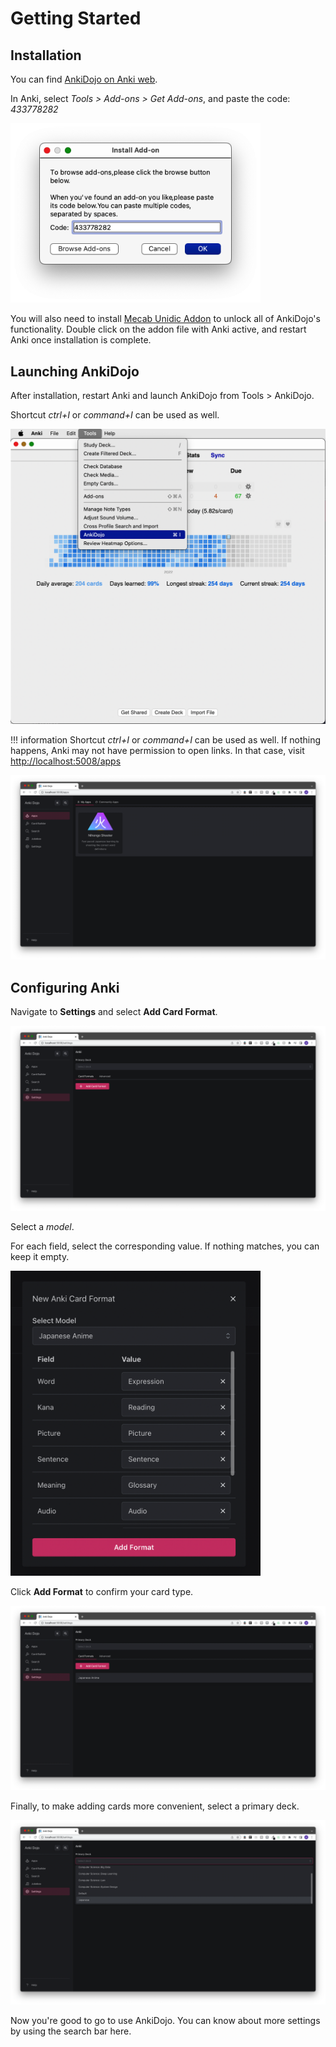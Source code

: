 # Getting Started

## Installation

You can find [AnkiDojo on Anki web](https://ankiweb.net/shared/info/433778282). 

In Anki, select *Tools > Add-ons > Get Add-ons*, and paste the code: *433778282*

<img src="../assets/anki-install-addon.png" alt="anki-install-addon" width="400">

You will also need to install [Mecab Unidic Addon](https://github.com/ianki/MecabUnidic/releases/download/v3.1.0/MecabUnidic3.1.0.ankiaddon) to unlock all of AnkiDojo's functionality. Double click on the addon file with Anki active, and restart Anki once installation is complete. 

## Launching AnkiDojo

After installation, restart Anki and launch AnkiDojo from Tools > AnkiDojo. 

Shortcut *ctrl+I* or *command+I* can be used as well.

<img src="../assets/ankidojo-launch.png" alt="ankidojo-launch" width="600">

!!! information
    Shortcut *ctrl+I* or *command+I* can be used as well. If nothing happens, Anki may not have permission to open links. In that case, visit [http://localhost:5008/apps](http://localhost:5008/apps)

![image](assets/ankidojo-landing.png)

## Configuring Anki

Navigate to **Settings** and select **Add Card Format**.

![image](assets/ankidojo-settings.png)

Select a *model*. 

For each field, select the corresponding value. If nothing matches, you can keep it empty.

<img src="../assets/ankidojo-card-format.png" alt="anki-install-addon" width="400">

Click **Add Format** to confirm your card type.

![image](assets/ankidojo-card-format-added.png)

Finally, to make adding cards more convenient, select a primary deck.

![image](assets/ankidojo-select-primary-deck.png)

Now you're good to go to use AnkiDojo. You can know about more settings by using the search bar here.